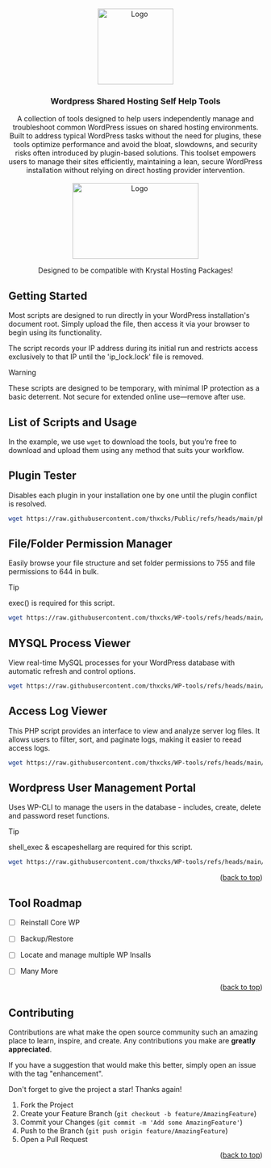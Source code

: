<!-- Improved compatibility of back to top link: See: https://github.com/othneildrew/Best-README-Template/pull/73 -->
<a id="readme-top"></a>


<!-- PROJECT LOGO -->
<br />
<div align="center">
  <a href="https://github.com/thxcks/WP-tools">
    <img src="https://i.ibb.co/SXjCbVw/wp-toolkits-nobg.png" alt="Logo" width="150" height="150">
  </a>

<h3 align="center">Wordpress Shared Hosting Self Help Tools</h3>

  <p align="center">
A collection of tools designed to help users independently manage and troubleshoot common WordPress issues on shared hosting environments. Built to address typical WordPress tasks without the need for plugins, these tools optimize performance and avoid the bloat, slowdowns, and security risks often introduced by plugin-based solutions. This toolset empowers users to manage their sites efficiently, maintaining a lean, secure WordPress installation without relying on direct hosting provider intervention.  
<br>
<br>

<a href="https://krystal.io/" style="display: block; text-align: center;">
<img src="https://krystal.io/_next/static/media/logo.e7b0e828.svg" alt="Logo" style="display: block; margin: 0 auto;" width="250" height="150">
</a>

<p>Designed to be compatible with Krystal Hosting Packages!</p>


</p>


</div>




<!-- GETTING STARTED -->
## Getting Started

Most scripts are designed to run directly in your WordPress installation's document root. Simply upload the file, then access it via your browser to begin using its functionality.

The script records your IP address during its initial run and restricts access exclusively to that IP until the 'ip_lock.lock' file is removed.

> [!WARNING]  
> These scripts are designed to be temporary, with minimal IP protection as a basic deterrent. Not secure for extended online use—remove after use.

## List of Scripts and Usage

In the example, we use `wget` to download the tools, but you’re free to download and upload them using any method that suits your workflow.



<h2>Plugin Tester</h2>
<p>Disables each plugin in your installation one by one until the plugin conflict is resolved.</p>

  ```sh
  wget https://raw.githubusercontent.com/thxcks/Public/refs/heads/main/php/plugin-tester.php
  ```

<h2>File/Folder Permission Manager</h2>
<p>Easily browse your file structure and set folder permissions to 755 and file permissions to 644 in bulk.</p>

> [!TIP]
> exec() is required for this script.

  ```sh
  wget https://raw.githubusercontent.com/thxcks/WP-tools/refs/heads/main/php/permissions.php
  ```

<h2>MYSQL Process Viewer</h2>
<p>View real-time MySQL processes for your WordPress database with automatic refresh and control options.</p>

  ```sh
  wget https://raw.githubusercontent.com/thxcks/WP-tools/refs/heads/main/php/processes.php
  ```

<h2>Access Log Viewer</h2>
<p>This PHP script provides an interface to view and analyze server log files. It allows users to filter, sort, and paginate logs, making it easier to reead access logs.</p>

  ```sh
  wget https://raw.githubusercontent.com/thxcks/WP-tools/refs/heads/main/php/log-viewer.php
  ```

<h2>Wordpress User Management Portal</h2>
<p>Uses WP-CLI to manage the users in the database - includes, create, delete and password reset functions.</p>

> [!TIP]
> shell_exec & escapeshellarg are required for this script.


  ```sh
  wget https://raw.githubusercontent.com/thxcks/WP-tools/refs/heads/main/php/users.php
  ```


<p align="right">(<a href="#readme-top">back to top</a>)</p>


<!-- ROADMAP -->
## Tool Roadmap

- [ ] Reinstall Core WP
- [ ] Backup/Restore
- [ ] Locate and manage multiple WP Insalls
- [ ] Many More


<p align="right">(<a href="#readme-top">back to top</a>)</p>



<!-- CONTRIBUTING -->
## Contributing

Contributions are what make the open source community such an amazing place to learn, inspire, and create. Any contributions you make are **greatly appreciated**.

If you have a suggestion that would make this better, simply open an issue with the tag "enhancement".

Don't forget to give the project a star! Thanks again!

1. Fork the Project
2. Create your Feature Branch (`git checkout -b feature/AmazingFeature`)
3. Commit your Changes (`git commit -m 'Add some AmazingFeature'`)
4. Push to the Branch (`git push origin feature/AmazingFeature`)
5. Open a Pull Request

<p align="right">(<a href="#readme-top">back to top</a>)</p>
